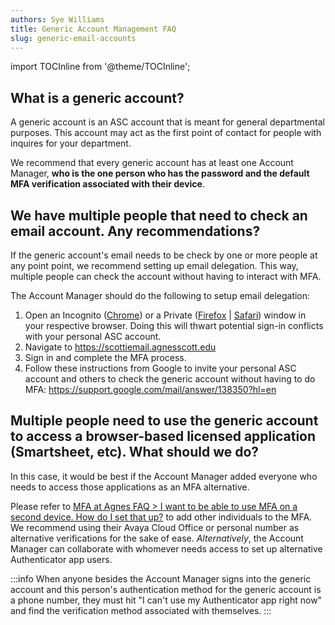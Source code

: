 ```yaml
---
authors: Sye Williams
title: Generic Account Management FAQ
slug: generic-email-accounts
---
```


import TOCInline from '@theme/TOCInline';  

<TOCInline toc={toc} />

## What is a generic account?

A generic account is an ASC account that is meant for general departmental purposes. This account may act as the first point of contact for people with inquires for your department. 

We recommend that every generic account has at least one Account Manager, **who is the one person who has the password and the default MFA verification associated with their device**. 
## We have multiple people that need to check an email account. Any recommendations? 

If the generic account's email needs to be check by one or more people at any point point, we recommend setting up email delegation. This way, multiple people can check the account without having to interact with MFA. 

The Account Manager should do the following to setup email delegation:
1. Open an Incognito ([Chrome](https://support.google.com/chrome/answer/95464?hl=EN&co=GENIE.Platform%3DDesktop)) or a Private ([Firefox](https://support.mozilla.org/en-US/kb/private-browsing-use-firefox-without-history#w_how-do-i-open-a-new-private-window) | [Safari](https://support.apple.com/guide/safari/browse-privately-ibrw1069/mac)) window in your respective browser. Doing this will thwart potential sign-in conflicts with your personal ASC account. 
2. Navigate to https://scottiemail.agnesscott.edu 
3. Sign in and complete the MFA process.
4. Follow these instructions from Google to invite your personal ASC account and others to check the generic account without having to do MFA: https://support.google.com/mail/answer/138350?hl=en

## Multiple people need to use the generic account to access a browser-based licensed application (Smartsheet, etc). What should we do?

In this case, it would be best if the Account Manager added everyone who needs to access those applications as an MFA alternative. 

Please refer to [MFA at Agnes FAQ > I want to be able to use MFA on a second device. How do I set that up?](https://asc-testsite2.netlify.app/docs/Account%20Access%20and%20ID%20Cards/MFA%20at%20Agnes%20FAQ#i-want-to-be-able-to-use-mfa-on-a-second-device-how-do-i-set-that-up) to add other individuals to the MFA. We recommend using their Avaya Cloud Office or personal number as alternative verifications for the sake of ease. *Alternatively*, the Account Manager can collaborate with whomever needs access to set up alternative Authenticator app users.

:::info
When anyone besides the Account Manager signs into the generic account and this person's authentication method for the generic account is a phone number, they must hit "I can't use my Authenticator app right now" and find the verification method associated with themselves. 
:::

